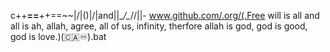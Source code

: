 c++__==__++==~~|\/|()|\/|and||\__/\__/\/||- www.github.com/.org/(.Free will is all and all is ah, allah, agree, all of us, infinity, therfore allah is god, god is good, god is love.)(🇨🇦♾️).bat

<!---
LaZ7770000/LaZ7770000 is a ✨ special ✨ repository because its `README.md` (this file) appears on your GitHub profile.
You can click the Preview link to take a look at your changes.
--->
